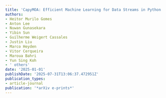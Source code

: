 ```yaml
---
title: 'CapyMOA: Efficient Machine Learning for Data Streams in Python'
authors:
- Heitor Murilo Gomes
- Anton Lee
- Nuwan Gunasekara
- Yibin Sun
- Guilherme Weigert Cassales
- Justin Liu
- Marco Heyden
- Vitor Cerqueira
- Maroua Bahri
- Yun Sing Koh
- ' others'
date: '2025-01-01'
publishDate: '2025-07-31T13:06:37.472951Z'
publication_types:
- article-journal
publication: '*arXiv e-prints*'
---
```

